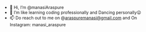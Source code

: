 - 👋 Hi, I’m @manasiAraspure
- 👀 I’m like learning coding professionally and Dancing personally😛
- 📫 Do reach out to me on @araspuremanasi@gmail.com and On Instagram: manasi_araspure

<!---
manasiAraspure/manasiAraspure is a ✨ special ✨ repository because its `README.md` (this file) appears on your GitHub profile.
You can click the Preview link to take a look at your changes.
--->
